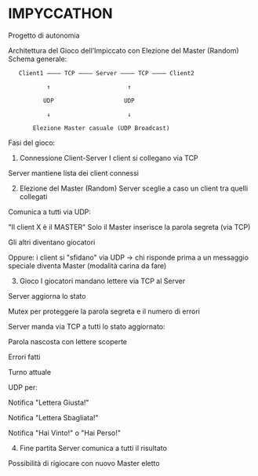 # IMPYCCATHON 

Progetto di autonomia


Architettura del Gioco dell’Impiccato con Elezione del Master (Random)
Schema generale:


       Client1 ———— TCP ———— Server ———— TCP ———— Client2

               ↑                      ↑
               
              UDP                    UDP
              
               ↓                      ↓
               
           Elezione Master casuale (UDP Broadcast)


Fasi del gioco:
1. Connessione Client-Server
I client si collegano via TCP


Server mantiene lista dei client connessi



2. Elezione del Master (Random)
Server sceglie a caso un client tra quelli collegati


Comunica a tutti via UDP:


"Il client X è il MASTER"
Solo il Master inserisce la parola segreta (via TCP)


Gli altri diventano giocatori


Oppure: i client si "sfidano" via UDP → chi risponde prima a un messaggio speciale diventa Master (modalità carina da fare)

3. Gioco
I giocatori mandano lettere via TCP al Server


Server aggiorna lo stato


Mutex per proteggere la parola segreta e il numero di errori


Server manda via TCP a tutti lo stato aggiornato:


Parola nascosta con lettere scoperte


Errori fatti


Turno attuale


UDP per:


Notifica "Lettera Giusta!"


Notifica "Lettera Sbagliata!"


Notifica "Hai Vinto!" o "Hai Perso!"



4. Fine partita
Server comunica a tutti il risultato


Possibilità di rigiocare con nuovo Master eletto


